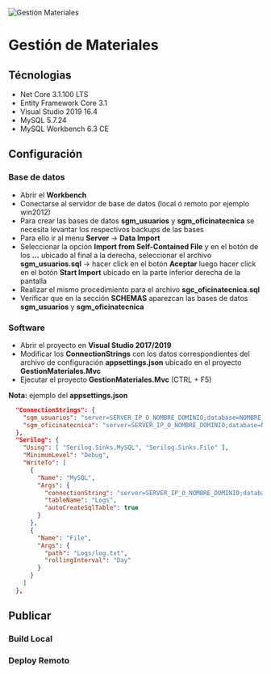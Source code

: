 ![Gestión Materiales](https://github.com/ET12Practicas/GestionMateriales/workflows/Gesti%C3%B3n%20Materiales/badge.svg)

# Gestión de Materiales

## Técnologias
- Net Core 3.1.100 LTS
- Entity Framework Core 3.1
- Visual Studio 2019 16.4
- MySQL 5.7.24
- MySQL Workbench 6.3 CE


## Configuración

### Base de datos
- Abrir el **Workbench**
- Conectarse al servidor de base de datos (local ó remoto por ejemplo win2012)
- Para crear las bases de datos **sgm_usuarios** y **sgm_oficinatecnica** se necesita levantar los respectivos backups de las bases
- Para ello ir al menu **Server** -> **Data Import** 
- Seleccionar la opción **Import from Self-Contained File** y en el botón de los **...** ubicado al final a la derecha, seleccionar el archivo **sgm_usuarios.sql** -> hacer click en el botón **Aceptar** luego hacer click en el botón **Start Import** ubicado en la parte inferior derecha de la pantalla
- Realizar el mismo procedimiento para el archivo **sgc_oficinatecnica.sql**
- Verificar que en la sección **SCHEMAS** aparezcan las bases de datos **sgm_usuarios** y **sgm_oficinatecnica**

### Software
- Abrir el proyecto en **Visual Studio 2017/2019**
- Modificar los **ConnectionStrings** con los datos correspondientes del archivo de configuración **appsettings.json** ubicado en el proyecto **GestionMateriales.Mvc**
- Ejecutar el proyecto **GestionMateriales.Mvc** (CTRL + F5)

**Nota:** ejemplo del **appsettings.json**

```json
  "ConnectionStrings": {
    "sgm_usuarios": "server=SERVER_IP_O_NOMBRE_DOMINIO;database=NOMBRE_BASE_DE_DATOS;user=USUARIO;password=CONTRASEÑA",
    "sgm_oficinatecnica": "server=SERVER_IP_O_NOMBRE_DOMINIO;database=NOMBRE_BASE_DE_DATOS;user=USUARIO;password=CONTRASEÑA"
  },
  "Serilog": {
    "Using": [ "Serilog.Sinks.MySQL", "Serilog.Sinks.File" ],
    "MinimumLevel": "Debug",
    "WriteTo": [
      {
        "Name": "MySQL",
        "Args": {
          "connectionString": "server=SERVER_IP_O_NOMBRE_DOMINIO;database=NOMBRE_BASE_DE_DATOS;user=USUARIO;password=CONTRASEÑA",
          "tableName": "Logs",
          "autoCreateSqlTable": true
        }
      },
      {
        "Name": "File",
        "Args": {
          "path": "Logs/log.txt",
          "rollingInterval": "Day"
        }
      }      
    ]
  },
```

## Publicar

### Build Local

### Deploy Remoto
